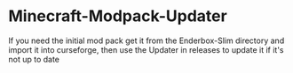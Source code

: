 # Minecraft-Modpack-Updater

If you need the initial mod pack get it from the Enderbox-Slim directory and import it into curseforge, then use the Updater in releases to update it if it's not up to date
